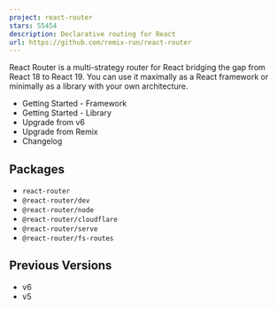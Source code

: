 ```yaml
---
project: react-router
stars: 55454
description: Declarative routing for React
url: https://github.com/remix-run/react-router
---
```


React Router is a multi-strategy router for React bridging the gap from React 18 to React 19. You can use it maximally as a React framework or minimally as a library with your own architecture.

-   Getting Started - Framework
-   Getting Started - Library
-   Upgrade from v6
-   Upgrade from Remix
-   Changelog

Packages
--------

-   `react-router`
-   `@react-router/dev`
-   `@react-router/node`
-   `@react-router/cloudflare`
-   `@react-router/serve`
-   `@react-router/fs-routes`

Previous Versions
-----------------

-   v6
-   v5
